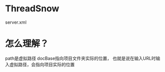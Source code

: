 # ThreadSnow
server.xml
# <context path="" docBase=""/> 怎么理解？
path是虚拟路径 docBase指向项目文件夹实际的位置，
也就是说在输入URL时输入虚拟路径，会指向项目实际的位置
